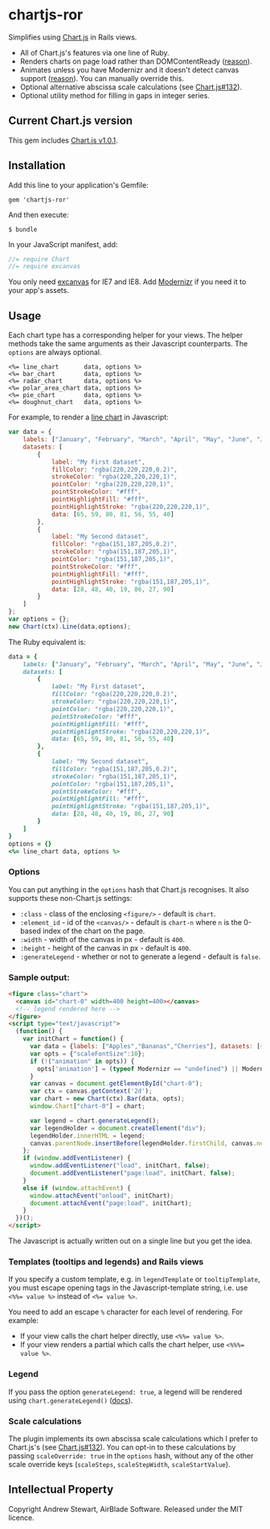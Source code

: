 # chartjs-ror

Simplifies using [Chart.js][] in Rails views.

* All of Chart.js's features via one line of Ruby.
* Renders charts on page load rather than DOMContentReady ([reason][browsersupport]).
* Animates unless you have Modernizr and it doesn't detect canvas support ([reason][browsersupport]).  You can manually override this.
* Optional alternative abscissa scale calculations (see [Chart.js#132][calculations]).
* Optional utility method for filling in gaps in integer series.


## Current Chart.js version

This gem includes [Chart.js v1.0.1](https://github.com/nnnick/Chart.js/tree/v1.0.1).


## Installation

Add this line to your application's Gemfile:

    gem 'chartjs-ror'

And then execute:

    $ bundle

In your JavaScript manifest, add:

```javascript
//= require Chart
//= require excanvas
```

You only need [excanvas][ExplorerCanvas] for IE7 and IE8.  Add [Modernizr][] if you need it to your app's assets.


## Usage

Each chart type has a corresponding helper for your views.  The helper methods take the same arguments as their Javascript counterparts.  The `options` are always optional.


```erb
<%= line_chart       data, options %>
<%= bar_chart        data, options %>
<%= radar_chart      data, options %>
<%= polar_area_chart data, options %>
<%= pie_chart        data, options %>
<%= doughnut_chart   data, options %>
```

For example, to render a [line chart][linechart] in Javascript:

```javascript
var data = {
    labels: ["January", "February", "March", "April", "May", "June", "July"],
    datasets: [
        {
            label: "My First dataset",
            fillColor: "rgba(220,220,220,0.2)",
            strokeColor: "rgba(220,220,220,1)",
            pointColor: "rgba(220,220,220,1)",
            pointStrokeColor: "#fff",
            pointHighlightFill: "#fff",
            pointHighlightStroke: "rgba(220,220,220,1)",
            data: [65, 59, 80, 81, 56, 55, 40]
        },
        {
            label: "My Second dataset",
            fillColor: "rgba(151,187,205,0.2)",
            strokeColor: "rgba(151,187,205,1)",
            pointColor: "rgba(151,187,205,1)",
            pointStrokeColor: "#fff",
            pointHighlightFill: "#fff",
            pointHighlightStroke: "rgba(151,187,205,1)",
            data: [28, 48, 40, 19, 86, 27, 90]
        }
    ]
};
var options = {};
new Chart(ctx).Line(data,options);
```

The Ruby equivalent is:

```ruby
data = {
    labels: ["January", "February", "March", "April", "May", "June", "July"],
    datasets: [
        {
            label: "My First dataset",
            fillColor: "rgba(220,220,220,0.2)",
            strokeColor: "rgba(220,220,220,1)",
            pointColor: "rgba(220,220,220,1)",
            pointStrokeColor: "#fff",
            pointHighlightFill: "#fff",
            pointHighlightStroke: "rgba(220,220,220,1)",
            data: [65, 59, 80, 81, 56, 55, 40]
        },
        {
            label: "My Second dataset",
            fillColor: "rgba(151,187,205,0.2)",
            strokeColor: "rgba(151,187,205,1)",
            pointColor: "rgba(151,187,205,1)",
            pointStrokeColor: "#fff",
            pointHighlightFill: "#fff",
            pointHighlightStroke: "rgba(151,187,205,1)",
            data: [28, 48, 40, 19, 86, 27, 90]
        }
    ]
}
options = {}
<%= line_chart data, options %>
```

### Options

You can put anything in the `options` hash that Chart.js recognises.  It also supports these non-Chart.js settings:

* `:class`          - class of the enclosing `<figure/>` - default is `chart`.
* `:element_id`     - id of the `<canvas/>` - default is `chart-n` where `n` is the 0-based index of the chart on the page.
* `:width`          - width of the canvas in px - default is `400`.
* `:height`         - height of the canvas in px - default is `400`.
* `:generateLegend` - whether or not to generate a legend - default is `false`.

### Sample output:

```html
<figure class="chart">
  <canvas id="chart-0" width=400 height=400></canvas>
  <!-- legend rendered here -->
</figure>
<script type="text/javascript">
  (function() {
    var initChart = function() {
      var data = {labels: ["Apples","Bananas","Cherries"], datasets: [{"data":[42,153,...],...}, ...]};
      var opts = {"scaleFontSize":10};
      if (!("animation" in opts)) {
        opts['animation'] = (typeof Modernizr == "undefined") || Modernizr.canvas;
      }
      var canvas = document.getElementById("chart-0");
      var ctx = canvas.getContext('2d');
      var chart = new Chart(ctx).Bar(data, opts);
      window.Chart["chart-0"] = chart;

      var legend = chart.generateLegend();
      var legendHolder = document.createElement("div");
      legendHolder.innerHTML = legend;
      canvas.parentNode.insertBefore(legendHolder.firstChild, canvas.nextSibling);
    };
    if (window.addEventListener) {
      window.addEventListener("load", initChart, false);
      document.addEventListener("page:load", initChart, false);
    }
    else if (window.attachEvent) {
      window.attachEvent("onload", initChart);
      document.attachEvent("page:load", initChart);
    }
  })();
</script>
```

The Javascript is actually written out on a single line but you get the idea.


### Templates (tooltips and legends) and Rails views

If you specify a custom template, e.g. in `legendTemplate` or `tooltipTemplate`, you must escape opening tags in the Javascript-template string, i.e. use `<%%= value %>` instead of `<%= value %>`.

You need to add an escape `%` character for each level of rendering.  For example:

- If your view calls the chart helper directly, use `<%%= value %>`.
- If your view renders a partial which calls the chart helper, use `<%%%= value %>`.


### Legend

If you pass the option `generateLegend: true`, a legend will be rendered using `chart.generateLegend()` ([docs][advanced]).


### Scale calculations

The plugin implements its own abscissa scale calculations which I prefer to Chart.js's (see [Chart.js#132][calculations]).  You can opt-in to these calculations by passing `scaleOverride: true` in the `options` hash, without any of the other scale override keys (`scaleSteps`, `scaleStepWidth`, `scaleStartValue`).


## Intellectual Property

Copyright Andrew Stewart, AirBlade Software.  Released under the MIT licence.


  [Chart.js]: http://www.chartjs.org/
  [Chartkick]: https://ankane.github.io/chartkick/
  [browsersupport]: http://www.chartjs.org/docs/#notes-browser-support
  [linechart]: http://www.chartjs.org/docs/#lineChart-exampleUsage
  [piechart]: http://www.chartjs.org/docs/#pieChart-exampleUsage
  [Modernizr]: http://modernizr.com
  [ExplorerCanvas]: https://code.google.com/p/explorercanvas
  [advanced]: http://www.chartjs.org/docs/#advanced-usage-prototype-methods
  [calculations]: https://github.com/nnnick/Chart.js/issues/132
